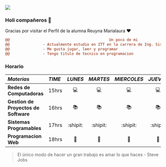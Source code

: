 ![](https://1.bp.blogspot.com/-p1yw1bKMlzg/Ww2qbxwOjfI/AAAAAAAATws/XFi4yQVcJFwf4lLL2o_PAmVx4AZ8TKfhgCLcBGAs/w0/png__2_by_falla_y-dcac5zc.png)

### Holi compañeros 👋


Gracias por visitar el Perfil de la alumna Reuyna Marialaura :heart:

```diff
@@                                             Un poco de mi                                                       @@
@@               - Actualmente estudio en ITT en la carrera de Ing. Sistemas Computacionales                       @@
@@               - Me gusta jugar, leer y programar                                                                @@
@@               - Tengo titulo de tecnico en programacion                                                         @@

```

### Horario

|*Materias* | *TIME* | *LUNES* | *MARTES* | *MIERCOLES* | *JUEVES* | *VIERNES* |
| :--	| :--	|:--:	|:--:	|:--:	| :--:	| :--:	|
| **Redes de Computadoras** | 15hrs | :computer:	| :computer: | :computer: | :computer: |:computer: |
| **Gestion de Proyectos de Software** | 16hrs | :books:	| :books: |:books: | :books: |:books: | 
| **Sistemas Programables** | 17hrs | :shipit:	| :shipit: | :shipit: | :shipit: | | 
| **Programacion Web** | 18hrs | :e-mail:	| :e-mail: | :e-mail: | :e-mail: |:e-mail: |


> El único modo de hacer un gran trabajo es amar lo que haces - Steve Jobs
